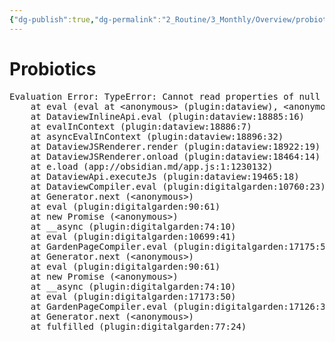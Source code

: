 ```yaml
---
{"dg-publish":true,"dg-permalink":"2_Routine/3_Monthly/Overview/probiotics","tags":["monthly","probiotics","overview"],"permalink":"/2_Routine/3_Monthly/Overview/probiotics/","dgPassFrontmatter":true,"noteIcon":"1"}
---
```


# Probiotics
<pre class="dataview dataview-error">Evaluation Error: TypeError: Cannot read properties of null (reading 'c')
    at eval (eval at &lt;anonymous&gt; (plugin:dataview), &lt;anonymous&gt;:12:28)
    at DataviewInlineApi.eval (plugin:dataview:18885:16)
    at evalInContext (plugin:dataview:18886:7)
    at asyncEvalInContext (plugin:dataview:18896:32)
    at DataviewJSRenderer.render (plugin:dataview:18922:19)
    at DataviewJSRenderer.onload (plugin:dataview:18464:14)
    at e.load (app://obsidian.md/app.js:1:1230132)
    at DataviewApi.executeJs (plugin:dataview:19465:18)
    at DataviewCompiler.eval (plugin:digitalgarden:10760:23)
    at Generator.next (&lt;anonymous&gt;)
    at eval (plugin:digitalgarden:90:61)
    at new Promise (&lt;anonymous&gt;)
    at __async (plugin:digitalgarden:74:10)
    at eval (plugin:digitalgarden:10699:41)
    at GardenPageCompiler.eval (plugin:digitalgarden:17175:50)
    at Generator.next (&lt;anonymous&gt;)
    at eval (plugin:digitalgarden:90:61)
    at new Promise (&lt;anonymous&gt;)
    at __async (plugin:digitalgarden:74:10)
    at eval (plugin:digitalgarden:17173:50)
    at GardenPageCompiler.eval (plugin:digitalgarden:17126:36)
    at Generator.next (&lt;anonymous&gt;)
    at fulfilled (plugin:digitalgarden:77:24)</pre>